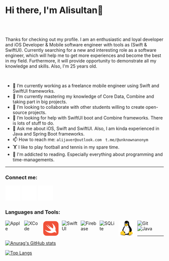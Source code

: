 
# Hi there, I'm Alisultan👋 


<br>

<br>

Thanks for checking out my profile. I am an enthusiastic and loyal developer and iOS Developer & Mobile software engineer with tools as (Swift & SwiftUI). Currently searching for a new and interesting role as a software engineer,  which will help me to get more experiences and become the best in my field. Furthermore, it will provide opportunity to demonstrate all my knowledge and skills. Also, I'm 25 years old.

<br>


- 🔭 I’m currently working as a freelance mobile engineer using Swift and SwiftUI frameworks.
- 🌱 I’m currently mastering my knowledge of Core Data, Combine and taking part in big projects.
- 👯 I’m looking to collaborate with other students willing to create open-source projects.
- 🤔 I’m looking for help with SwiftUI boot and Combine frameworks. There is lots of stuff to do.
- 💬 Ask me about iOS, Swift and SwiftUI. Also, I am kinda experienced in Java and Spring Boot frameworks.
- 📫 How to reach me: ```alijaver@outlook.com```   &nbsp; ```t.me/@unknownanonym```
- 🏋️ I like to play football and tennis in my spare time.             
- 📖 I'm addicted to reading. Especially everything about programming and time-managements.                      

***


### Connect me:


[![website](./img/twitter-dark.svg)](https://twitter.com/iam_alisultan) 
[![website](./img/linkedin-dark.svg)](https://www.linkedin.com/in/alissultan-abdullayev-24051b175/) 
[![website](./img/globe-dark.svg)](http://h70113i0.beget.tech/) 


### Languages and Tools:

<img align="left" alt="Apple" width="50px" src="https://cdn.jsdelivr.net/gh/devicons/devicon/icons/apple/apple-original.svg" style="padding-right:10px;" />         
<img align="left" alt="XCode" width="50px" src="https://cdn.jsdelivr.net/gh/devicons/devicon/icons/xcode/xcode-original.svg" style="padding-right:10px;"/>
<img align="left" alt="Swift" width="50px" src="https://github.com/devicons/devicon/blob/v2.14.0/icons/swift/swift-original.svg" style="padding-right:10px;"/>
<img align="left" alt="SwiftUI" width="50px" src="https://img.icons8.com/color/96/undefined/swiftui.png" style="padding-right:10px;"/>
<img align="left" alt="Firebase" width="50px" src="https://cdn.jsdelivr.net/gh/devicons/devicon/icons/firebase/firebase-plain.svg" style="padding-right:10px;"/>
<img align="left" alt="SQLite" width="50px" src="https://cdn.jsdelivr.net/gh/devicons/devicon/icons/sqlite/sqlite-original.svg" style="padding-right:10px;"/>
<img align="left" alt="Linux" width="50px" src="https://github.com/devicons/devicon/blob/v2.14.0/icons/linux/linux-original.svg" style="padding-right:10px;"/>
<img align="left" alt="Git" width="50px" src="https://cdn.jsdelivr.net/gh/devicons/devicon/icons/git/git-original.svg" style="padding-right:10px;"/>
<img align="left" alt="Java" width="50px" src="https://cdn.jsdelivr.net/gh/devicons/devicon/icons/java/java-original.svg" style="padding-right:10px;"/>


<br />
<br />

---

[![Anurag's GitHub stats](https://github-readme-stats.vercel.app/api?username=AlisultanAbdullayev&count_private=true&show_icons=true&theme=prussian)](https://github.com/anuraghazra/github-readme-stats)


[![Top Langs](https://github-readme-stats.vercel.app/api/top-langs/?username=AlisultanAbdullayev&langs_count=3)](https://github.com/anuraghazra/github-readme-stats)

